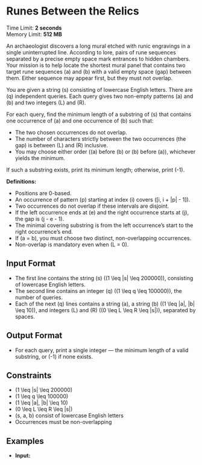 # Runes Between the Relics
Time Limit: **2 seconds**  
Memory Limit: **512 MB**

An archaeologist discovers a long mural etched with runic engravings in a single uninterrupted line. According to lore, pairs of rune sequences separated by a precise empty space mark entrances to hidden chambers. Your mission is to help locate the shortest mural panel that contains two target rune sequences \(a\) and \(b\) with a valid empty space (gap) between them. Either sequence may appear first, but they must not overlap.

You are given a string \(s\) consisting of lowercase English letters. There are \(q\) independent queries. Each query gives two non-empty patterns \(a\) and \(b\) and two integers \(L\) and \(R\).

For each query, find the minimum length of a substring of \(s\) that contains one occurrence of \(a\) and one occurrence of \(b\) such that:
- The two chosen occurrences do not overlap.
- The number of characters strictly between the two occurrences (the gap) is between \(L\) and \(R\) inclusive.
- You may choose either order (\(a\) before \(b\) or \(b\) before \(a\)), whichever yields the minimum.

If such a substring exists, print its minimum length; otherwise, print \(-1\).

**Definitions:**
- Positions are 0-based.
- An occurrence of pattern \(p\) starting at index \(i\) covers \([i, i + |p| - 1]\).
- Two occurrences do not overlap if these intervals are disjoint.
- If the left occurrence ends at \(e\) and the right occurrence starts at \(j\), the gap is \(j - e - 1\).
- The minimal covering substring is from the left occurrence’s start to the right occurrence’s end.
- If \(a = b\), you must choose two distinct, non-overlapping occurrences.
- Non-overlap is mandatory even when \(L = 0\).


## Input Format
- The first line contains the string \(s\) \((1 \leq |s| \leq 200000)\), consisting of lowercase English letters.  
- The second line contains an integer \(q\) \((1 \leq q \leq 100000)\), the number of queries.  
- Each of the next \(q\) lines contains a string \(a\), a string \(b\) \((1 \leq |a|, |b| \leq 10)\), and integers \(L\) and \(R\) \((0 \leq L \leq R \leq |s|)\), separated by spaces.  

## Output Format
- For each query, print a single integer — the minimum length of a valid substring, or \(-1\) if none exists.


## Constraints
- \(1 \leq |s| \leq 200000\)  
- \(1 \leq q \leq 100000\)  
- \(1 \leq |a|, |b| \leq 10\)  
- \(0 \leq L \leq R \leq |s|\)  
- \(s, a, b\) consist of lowercase English letters  
- Occurrences must be non-overlapping  


## Examples
 - **Input:**
